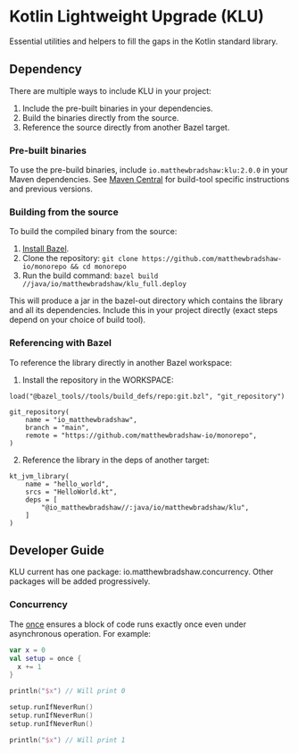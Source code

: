 # Kotlin Lightweight Upgrade (KLU)

Essential utilities and helpers to fill the gaps in the Kotlin standard library.

## Dependency

There are multiple ways to include KLU in your project:

1. Include the pre-built binaries in your dependencies.
2. Build the binaries directly from the source.
3. Reference the source directly from another Bazel target.

### Pre-built binaries

To use the pre-build binaries, include `io.matthewbradshaw:klu:2.0.0` in your Maven dependencies. See [Maven Central](https://search.maven.org/artifact/io.matthewbradshaw/klu) for build-tool specific instructions and previous versions.

### Building from the source

To build the compiled binary from the source:

1. [Install Bazel](https://docs.bazel.build/versions/main/install.html).
2. Clone the repository: `git clone https://github.com/matthewbradshaw-io/monorepo && cd monorepo`
3. Run the build command: `bazel build //java/io/matthewbradshaw/klu_full.deploy`

This will produce a jar in the bazel-out directory which contains the library and all its dependencies. Include this in your project directly (exact steps depend on your choice of build tool).

### Referencing with Bazel

To reference the library directly in another Bazel workspace:

1. Install the repository in the WORKSPACE:

```
load("@bazel_tools//tools/build_defs/repo:git.bzl", "git_repository")

git_repository(
    name = "io_matthewbradshaw",
    branch = "main",
    remote = "https://github.com/matthewbradshaw-io/monorepo",
)
```

2. Reference the library in the deps of another target:

```
kt_jvm_library(
    name = "hello_world",
    srcs = "HelloWorld.kt",
    deps = [
        "@io_matthewbradshaw//:java/io/matthewbradshaw/klu",
    ]
)
```

## Developer Guide

KLU current has one package: io.matthewbradshaw.concurrency. Other packages will be added progressively.

### Concurrency

The [once](https://github.com/matthewbradshaw-io/monorepo/blob/main/java/io/matthewbradshaw/klu/concurrency/Once.kt) ensures a block of code runs exactly once even under asynchronous operation. For example:

```kotlin
var x = 0
val setup = once {
  x += 1
}

println("$x") // Will print 0

setup.runIfNeverRun()
setup.runIfNeverRun()
setup.runIfNeverRun()

println("$x") // Will print 1
```